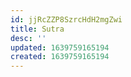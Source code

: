 ```yaml
---
id: jjRcZZP8SzrcHdH2mgZwi
title: Sutra
desc: ''
updated: 1639759165194
created: 1639759165194
---
```


